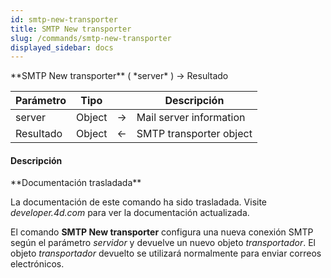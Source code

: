 ```yaml
---
id: smtp-new-transporter
title: SMTP New transporter
slug: /commands/smtp-new-transporter
displayed_sidebar: docs
---
```


<!--REF #_command_.SMTP New transporter.Syntax-->**SMTP New transporter** ( *server* ) -> Resultado<!-- END REF-->
<!--REF #_command_.SMTP New transporter.Params-->
| Parámetro | Tipo |  | Descripción |
| --- | --- | --- | --- |
| server | Object | &srarr; | Mail server information |
| Resultado | Object | &larr; | SMTP transporter object |

<!-- END REF-->

#### Descripción 

<!--REF #_command_.SMTP New transporter.Summary-->**Documentación trasladada**

La documentación de este comando ha sido trasladada.<!-- END REF--> Visite *developer.4d.com* para ver la documentación actualizada.

El comando **SMTP New transporter** configura una nueva conexión SMTP según el parámetro *servidor* y devuelve un nuevo objeto *transportador*. El objeto *transportador* devuelto se utilizará normalmente para enviar correos electrónicos.
